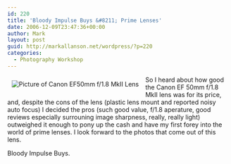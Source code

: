 ```yaml
---
id: 220
title: 'Bloody Impulse Buys &#8211; Prime Lenses'
date: 2006-12-09T23:47:36+00:00
author: Mark
layout: post
guid: http://markallanson.net/wordpress/?p=220
categories:
  - Photography Workshop
---
```

<center>
  <a style="border-top-width: 0px; border-left-width: 0px; border-bottom-width: 0px; border-right-width: 0px" href="http://www.canon.co.uk/For_Home/Product_Finder/Cameras/EF_Lenses/Fixed_Focal_Length/EF_50mm_f18II/index.asp?ComponentID=25525&SourcePageID=26126#1"><img style="margin: 10px 15px 10px 10px" alt="Picture of Canon EF50mm f/1.8 MkII Lens" src="http://www.canon.co.uk/Images/14_27040.gif" align="left" /></a>
</center>

So I heard about how good the Canon EF 50mm f/1.8 MkII lens was for its price, and, despite the cons of the lens (plastic lens mount and reported noisy auto focus) I decided the pros (such good value, f/1.8 aperature, good reviews especially surrouning image sharpness, really, really light) outweighed it enough to pony up the cash and have my first forey into the world of prime lenses. I look forward to the photos that come out of this lens.

Bloody Impulse Buys.